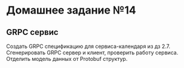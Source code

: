 # Домашнее задание №14
## GRPC сервис 
Создать GRPC спецификацию для сервиса-календаря из дз 2.7.
Сгенерировать GRPC сервер и клиент, проверить работу сервиса.
Отделить модель данных от Protobuf структур.